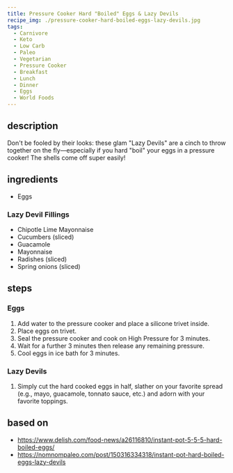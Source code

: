 ```yaml
---
title: Pressure Cooker Hard "Boiled" Eggs & Lazy Devils
recipe_img: ./pressure-cooker-hard-boiled-eggs-lazy-devils.jpg
tags:
  - Carnivore
  - Keto
  - Low Carb
  - Paleo
  - Vegetarian
  - Pressure Cooker
  - Breakfast
  - Lunch
  - Dinner
  - Eggs
  - World Foods
---
```


## description

Don't be fooled by their looks: these glam "Lazy Devils" are a cinch to throw together on the fly—especially if you hard "boil" your eggs in a pressure cooker! The shells come off super easily!

## ingredients

- Eggs

### Lazy Devil Fillings

- Chipotle Lime Mayonnaise
- Cucumbers (sliced)
- Guacamole
- Mayonnaise
- Radishes (sliced)
- Spring onions (sliced)

## steps

### Eggs

1. Add water to the pressure cooker and place a silicone trivet inside.
2. Place eggs on trivet.
3. Seal the pressure cooker and cook on High Pressure for 3 minutes.
4. Wait for a further 3 minutes then release any remaining pressure.
5. Cool eggs in ice bath for 3 minutes.

### Lazy Devils

1. Simply cut the hard cooked eggs in half, slather on your favorite spread (e.g., mayo, guacamole, tonnato sauce, etc.) and adorn with your favorite toppings.

## based on

- https://www.delish.com/food-news/a26116810/instant-pot-5-5-5-hard-boiled-eggs/
- https://nomnompaleo.com/post/150316334318/instant-pot-hard-boiled-eggs-lazy-devils

